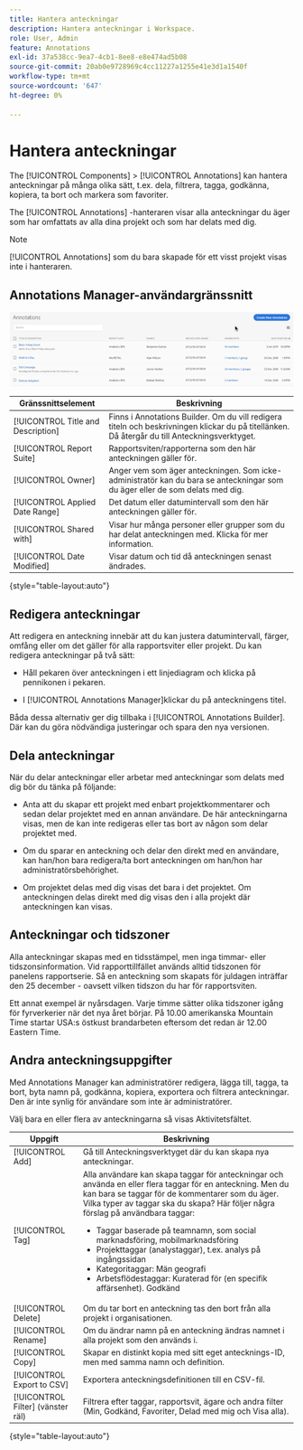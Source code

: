 ```yaml
---
title: Hantera anteckningar
description: Hantera anteckningar i Workspace.
role: User, Admin
feature: Annotations
exl-id: 37a538cc-9ea7-4cb1-8ee8-e8e474ad5b08
source-git-commit: 20ab0e9728969c4cc11227a1255e41e3d1a1540f
workflow-type: tm+mt
source-wordcount: '647'
ht-degree: 0%

---
```


# Hantera anteckningar

The [!UICONTROL Components] > [!UICONTROL Annotations] kan hantera anteckningar på många olika sätt, t.ex. dela, filtrera, tagga, godkänna, kopiera, ta bort och markera som favoriter.

The [!UICONTROL Annotations] -hanteraren visar alla anteckningar du äger som har omfattats av alla dina projekt och som har delats med dig.

>[!NOTE]
>
>[!UICONTROL Annotations] som du bara skapade för ett visst projekt visas inte i hanteraren.

## Annotations Manager-användargränssnitt

![](assets/annotation-mgr.png)

| Gränssnittselement | Beskrivning |
| --- | --- | 
| [!UICONTROL Title and Description] | Finns i Annotations Builder. Om du vill redigera titeln och beskrivningen klickar du på titellänken. Då återgår du till Anteckningsverktyget. |
| [!UICONTROL Report Suite] | Rapportsviten/rapporterna som den här anteckningen gäller för. |
| [!UICONTROL Owner] | Anger vem som äger anteckningen. Som icke-administratör kan du bara se anteckningar som du äger eller de som delats med dig. |
| [!UICONTROL Applied Date Range] | Det datum eller datumintervall som den här anteckningen gäller för. |
| [!UICONTROL Shared with] | Visar hur många personer eller grupper som du har delat anteckningen med. Klicka för mer information. |
| [!UICONTROL Date Modified] | Visar datum och tid då anteckningen senast ändrades. |

{style="table-layout:auto"}

## Redigera anteckningar

Att redigera en anteckning innebär att du kan justera datumintervall, färger, omfång eller om det gäller för alla rapportsviter eller projekt. Du kan redigera anteckningar på två sätt:

* Håll pekaren över anteckningen i ett linjediagram och klicka på pennikonen i pekaren.

* I [!UICONTROL Annotations Manager]klickar du på anteckningens titel.

Båda dessa alternativ ger dig tillbaka i [!UICONTROL Annotations Builder]. Där kan du göra nödvändiga justeringar och spara den nya versionen.

## Dela anteckningar

När du delar anteckningar eller arbetar med anteckningar som delats med dig bör du tänka på följande:

* Anta att du skapar ett projekt med enbart projektkommentarer och sedan delar projektet med en annan användare. De här anteckningarna visas, men de kan inte redigeras eller tas bort av någon som delar projektet med.

* Om du sparar en anteckning och delar den direkt med en användare, kan han/hon bara redigera/ta bort anteckningen om han/hon har administratörsbehörighet.

* Om projektet delas med dig visas det bara i det projektet. Om anteckningen delas direkt med dig visas den i alla projekt där anteckningen kan visas.

## Anteckningar och tidszoner

Alla anteckningar skapas med en tidsstämpel, men inga timmar- eller tidszonsinformation. Vid rapporttillfället används alltid tidszonen för panelens rapportserie. Så en anteckning som skapats för juldagen inträffar den 25 december - oavsett vilken tidszon du har för rapportsviten.

Ett annat exempel är nyårsdagen. Varje timme sätter olika tidszoner igång för fyrverkerier när det nya året börjar. På 10.00 amerikanska Mountain Time startar USA:s östkust brandarbeten eftersom det redan är 12.00 Eastern Time.

## Andra anteckningsuppgifter

Med Annotations Manager kan administratörer redigera, lägga till, tagga, ta bort, byta namn på, godkänna, kopiera, exportera och filtrera anteckningar. Den är inte synlig för användare som inte är administratörer.

Välj bara en eller flera av anteckningarna så visas Aktivitetsfältet.

| Uppgift | Beskrivning |
| --- | --- |
| [!UICONTROL Add] | Gå till Anteckningsverktyget där du kan skapa nya anteckningar. |
| [!UICONTROL Tag] | Alla användare kan skapa taggar för anteckningar och använda en eller flera taggar för en anteckning. Men du kan bara se taggar för de kommentarer som du äger. Vilka typer av taggar ska du skapa? Här följer några förslag på användbara taggar:<ul><li>Taggar baserade på teamnamn, som social marknadsföring, mobilmarknadsföring</li><li>Projekttaggar (analystaggar), t.ex. analys på ingångssidan</li><li>Kategoritaggar: Män geografi</li><li>Arbetsflödestaggar: Kuraterad för (en specifik affärsenhet). Godkänd</li></ul> |
| [!UICONTROL Delete] | Om du tar bort en anteckning tas den bort från alla projekt i organisationen. |
| [!UICONTROL Rename] | Om du ändrar namn på en anteckning ändras namnet i alla projekt som den används i. |
| [!UICONTROL Copy] | Skapar en distinkt kopia med sitt eget antecknings-ID, men med samma namn och definition. |
| [!UICONTROL Export to CSV] | Exportera anteckningsdefinitionen till en CSV-fil. |
| [!UICONTROL Filter] (vänster räl) | Filtrera efter taggar, rapportsvit, ägare och andra filter (Min, Godkänd, Favoriter, Delad med mig och Visa alla). |

{style="table-layout:auto"}
